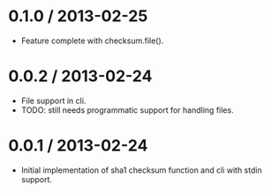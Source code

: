 
0.1.0 / 2013-02-25
==================

  * Feature complete with checksum.file().

0.0.2 / 2013-02-24
==================

  * File support in cli.
  * TODO: still needs programmatic support for handling files.

0.0.1 / 2013-02-24
==================

  * Initial implementation of sha1 checksum function and cli with stdin support.

